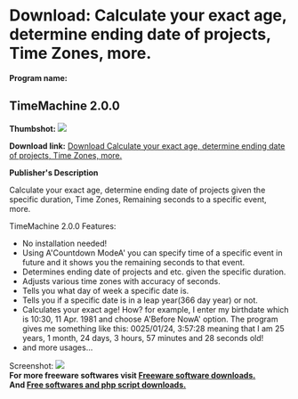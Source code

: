 # Download: Calculate your exact age, determine ending date of projects, Time Zones, more.

**Program name:**

## TimeMachine 2.0.0

  
**Thumbshot:** ![](http://www.freewarefiles.com/screenshot/timemachine2_md.jpg)   
  
**Download link:** [Download Calculate your exact age, determine ending date of projects, Time Zones, more.](http://freesoftwares.boysofts.com/TimeMachine_program_44538.html)  
  


**Publisher's Description**  
  


Calculate your exact age, determine ending date of projects given the specific duration, Time Zones, Remaining seconds to a specific event, more. 

TimeMachine 2.0.0 Features:

  * No installation needed! 
  * Using A'Countdown ModeA' you can specify time of a specific event in future and it shows you the remaining seconds to that event. 
  * Determines ending date of projects and etc. given the specific duration. 
  * Adjusts various time zones with accuracy of seconds. 
  * Tells you what day of week a specific date is. 
  * Tells you if a specific date is in a leap year(366 day year) or not. 
  * Calculates your exact age! How? for example, I enter my birthdate which is 10:30, 11 Apr. 1981 and choose A'Before NowA' option. The program gives me something like this: 0025/01/24, 3:57:28 meaning that I am 25 years, 1 month, 24 days, 3 hours, 57 minutes and 28 seconds old! 
  * and more usages... 

  
  
Screenshot: ![](http://www.freewarefiles.com/screenshot/timemachine2.jpg)   
**For more freeware softwares visit [Freeware software downloads.](http://freesoftwares.boysofts.com/)**   
**And [Free softwares and php script downloads.](http://www.boysofts.com/)**
